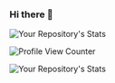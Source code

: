 ### Hi there 👋

<!--
**gudlad/gudlad** is a ✨ _special_ ✨ repository because its `README.md` (this file) appears on your GitHub profile.

Here are some ideas to get you started:

- 🔭 I’m currently working on ...
- 🌱 I’m currently learning ...
- 👯 I’m looking to collaborate on ...
- 🤔 I’m looking for help with ...
- 💬 Ask me about ...
- 📫 How to reach me: ...
- 😄 Pronouns: ...
- ⚡ Fun fact: ...
-->
 
![Your Repository's Stats](https://github-readme-stats.vercel.app/api?username=gudlad&show_icons=true)
  
![Profile View Counter](https://komarev.com/ghpvc/?username=gudlad)
  
<!-- ![Hits](https://hitcounter.pythonanywhere.com/count/tag.svg?url = Paste_Your_GitHub_Repository_Link_Here) -->
 
![Your Repository's Stats](https://github-readme-stats.vercel.app/api/top-langs/?username=gudlad&theme=blue-green)
  
